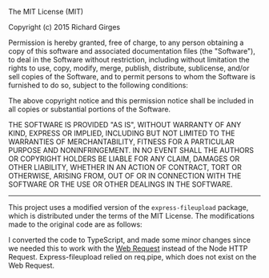 The MIT License (MIT)

Copyright (c) 2015 Richard Girges

Permission is hereby granted, free of charge, to any person obtaining a copy
of this software and associated documentation files (the "Software"), to deal
in the Software without restriction, including without limitation the rights
to use, copy, modify, merge, publish, distribute, sublicense, and/or sell
copies of the Software, and to permit persons to whom the Software is
furnished to do so, subject to the following conditions:

The above copyright notice and this permission notice shall be included in all
copies or substantial portions of the Software.

THE SOFTWARE IS PROVIDED "AS IS", WITHOUT WARRANTY OF ANY KIND, EXPRESS OR
IMPLIED, INCLUDING BUT NOT LIMITED TO THE WARRANTIES OF MERCHANTABILITY,
FITNESS FOR A PARTICULAR PURPOSE AND NONINFRINGEMENT. IN NO EVENT SHALL THE
AUTHORS OR COPYRIGHT HOLDERS BE LIABLE FOR ANY CLAIM, DAMAGES OR OTHER
LIABILITY, WHETHER IN AN ACTION OF CONTRACT, TORT OR OTHERWISE, ARISING FROM,
OUT OF OR IN CONNECTION WITH THE SOFTWARE OR THE USE OR OTHER DEALINGS IN THE
SOFTWARE.

---

This project uses a modified version of the `express-fileupload` package, which is distributed under the terms of the MIT License. The modifications made to the original code are as follows:

I converted the code to TypeScript, and made some minor changes since we needed this to work with the [Web Request](https://developer.mozilla.org/en-US/docs/Web/API/Request) instead of the Node HTTP Request. Express-fileupload relied on req.pipe, which does not exist on the Web Request.

